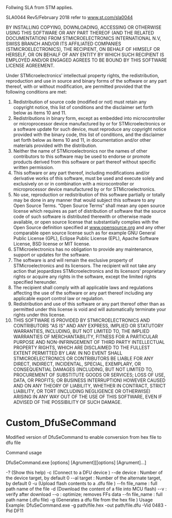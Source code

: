 Follwing SLA from STM applies.

SLA0044 Rev5/February 2018
refer to www.st.com/sla0044

BY INSTALLING COPYING, DOWNLOADING, ACCESSING OR OTHERWISE USING THIS SOFTWARE OR ANY PART THEREOF (AND THE RELATED DOCUMENTATION) FROM STMICROELECTRONICS INTERNATIONAL N.V, SWISS BRANCH AND/OR ITS AFFILIATED COMPANIES (STMICROELECTRONICS), THE RECIPIENT, ON BEHALF OF HIMSELF OR HERSELF, OR ON BEHALF OF ANY ENTITY BY WHICH SUCH RECIPIENT IS EMPLOYED AND/OR ENGAGED AGREES TO BE BOUND BY THIS SOFTWARE LICENSE AGREEMENT.

Under STMicroelectronics’ intellectual property rights, the redistribution, reproduction and use in source and binary forms of the software or any part thereof, with or without modification, are permitted provided that the following conditions are met:
1.	Redistribution of source code (modified or not) must retain any copyright notice, this list of conditions and the disclaimer set forth below as items 10 and 11.
2.	Redistributions in binary form, except as embedded into microcontroller or microprocessor device manufactured by or for STMicroelectronics or a software update for such device, must reproduce any copyright notice provided with the binary code, this list of conditions, and the disclaimer set forth below as items 10 and 11, in documentation and/or other materials provided with the distribution.
3.	Neither the name of STMicroelectronics nor the names of other contributors to this software may be used to endorse or promote products derived from this software or part thereof without specific written permission.
4.	This software or any part thereof, including modifications and/or derivative works of this software, must be used and execute solely and exclusively on or in combination with a microcontroller or microprocessor device manufactured by or for STMicroelectronics.
5.	No use, reproduction or redistribution of this software partially or totally may be done in any manner that would subject this software to any Open Source Terms. “Open Source Terms” shall mean any open source license which requires as part of distribution of software that the source code of such software is distributed therewith or otherwise made available, or open source license that substantially complies with the Open Source definition specified at www.opensource.org and any other comparable open source license such as for example GNU General Public License (GPL), Eclipse Public License (EPL), Apache Software License, BSD license or MIT license.
6.	STMicroelectronics has no obligation to provide any maintenance, support or updates for the software.
7.	The software is and will remain the exclusive property of STMicroelectronics and its licensors. The recipient will not take any action that jeopardizes STMicroelectronics and its licensors' proprietary rights or acquire any rights in the software, except the limited rights specified hereunder.
8.	The recipient shall comply with all applicable laws and regulations affecting the use of the software or any part thereof including any applicable export control law or regulation.
9.	Redistribution and use of this software or any part thereof other than as permitted under this license is void and will automatically terminate your rights under this license. 
10.	THIS SOFTWARE IS PROVIDED BY STMICROELECTRONICS AND CONTRIBUTORS "AS IS" AND ANY EXPRESS, IMPLIED OR STATUTORY WARRANTIES, INCLUDING, BUT NOT LIMITED TO, THE IMPLIED WARRANTIES OF MERCHANTABILITY, FITNESS FOR A PARTICULAR PURPOSE AND NON-INFRINGEMENT OF THIRD PARTY INTELLECTUAL PROPERTY RIGHTS, WHICH ARE DISCLAIMED TO THE FULLEST EXTENT PERMITTED BY LAW. IN NO EVENT SHALL STMICROELECTRONICS OR CONTRIBUTORS BE LIABLE FOR ANY DIRECT, INDIRECT, INCIDENTAL, SPECIAL, EXEMPLARY, OR CONSEQUENTIAL DAMAGES (INCLUDING, BUT NOT LIMITED TO, PROCUREMENT OF SUBSTITUTE GOODS OR SERVICES; LOSS OF USE, DATA, OR PROFITS; OR BUSINESS INTERRUPTION) HOWEVER CAUSED AND ON ANY THEORY OF LIABILITY, WHETHER IN CONTRACT, STRICT LIABILITY, OR TORT (INCLUDING NEGLIGENCE OR OTHERWISE) ARISING IN ANY WAY OUT OF THE USE OF THIS SOFTWARE, EVEN IF ADVISED OF THE POSSIBILITY OF SUCH DAMAGE.

# Custom_DfuSeCommand
Modified version of DfuSeCommand to enable conversion from hex file to dfu file

Command usage

DfuSeCommand.exe [options] [Agrument][[options] [Agrument]...]

  -?                   (Show this help)
  -c                   (Connect to a DFU device )
     --de  device      : Number of the device target, by default 0
     --al  target      : Number of the alternate target, by default 0
  -u                   (Upload flash contents to a .dfu file )
     --fn  file_name   : full path name of the file
  -d                   (Download the content of a file into MCU flash)
     --v               : verify after download
     --o               : optimize; removes FFs data
     --fn  file_name   : full path name (.dfu file)
  -g                   (Generates a dfu file from the hex file )
  Usage Example: DfuSeCommand.exe -g path/file.hex -out path/file.dfu -Vid 0483 -Pid DF11
